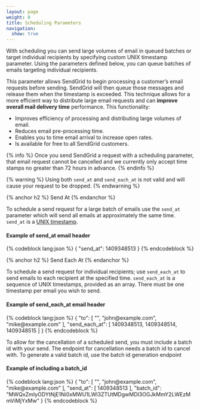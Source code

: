 ```yaml
---
layout: page
weight: 0
title: Scheduling Parameters
navigation:
  show: true
---
```


With scheduling you can send large volumes of email in queued batches or target individual recipients by specifying custom UNIX timestamp parameter. 
Using the parameters defined below, you can queue batches of emails targeting individual recipients. 

This parameter allows SendGrid to begin processing a customer’s email requests before sending. SendGrid will then queue those messages and release 
them when the timestamp is exceeded. This technique allows for a more efficient way to distribute large email requests and can **improve overall mail delivery time** 
performance.  This functionality:

* Improves efficiency of processing and distributing large volumes of email.
* Reduces email pre-processing time.
* Enables you to time email arrival to increase open rates.
* Is available for free to all SendGrid customers.


{% info %}
Once you send SendGrid a request with a scheduling parameter, that email request cannot be cancelled and we currently only accept time stamps no greater than 72 hours in advance.
{% endinfo %}

{% warning %}
Using both `send_at` and `send_each_at` is not valid and will cause your request to be dropped.
{% endwarning %}

{% anchor h2 %}
Send At
{% endanchor %}	
	
To schedule a send request for a large batch of emails use the `send_at` parameter which will send all emails at approximately the same time. `send_at` is a [UNIX timestamp](https://en.wikipedia.org/wiki/Unix_time).

<h4>Example of send_at email header</h4>
{% codeblock lang:json %}
{
  "send_at": 1409348513
}
{% endcodeblock %}

{% anchor h2 %}
Send Each At
{% endanchor %}	
	
To schedule a send request for individual recipients; use `send_each_at` to send emails to each recipient at the specified time. `send_each_at` is a sequence of UNIX timestamps, provided as an array. There must be one timestamp per email you wish to send.

<h4>Example of send_each_at email header</h4>
{% codeblock lang:json %}
{
  "to": [
    "<ben@example.com>",
    "john@example.com",
    "mike@example.com"
  ],
  "send_each_at": [
    1409348513,
    1409348514,
    1409348515
  ]
}
{% endcodeblock %}

To allow for the cancellation of a scheduled send, you must include a batch id with your send. The endpoint for cancellation needs a batch id to cancel with. To generate a valid batch id, use the batch id generation endpoint

<h4>Example of including a batch_id</h4>
{% codeblock lang:json %}
{
  "to": [
    "<ben@example.com>",
    "john@example.com",
    "mike@example.com"
  ],
  "send_at": [
    1409348513
  ],
  "batch_id": "MWQxZmIyODYtNjE1Ni0xMWU1LWI3ZTUtMDgwMDI3OGJkMmY2LWEzMmViMjYxMw"
}
{% endcodeblock %}
